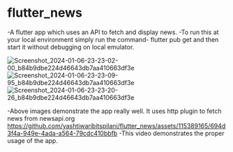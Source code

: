 # flutter_news
 -A flutter app which uses an API to fetch and display news.
 -To run this at your local environment simply run the command- flutter pub get and then start it without debugging on local emulator.

 
![Screenshot_2024-01-06-23-23-02-00_b84b9dbe224d46643db7aa410663df3e](https://github.com/yashtiwaribitspilani/flutter_news/assets/115389165/ab123eb6-f4ab-4b6a-b9a3-f00d7c023ed5)
![Screenshot_2024-01-06-23-23-09-95_b84b9dbe224d46643db7aa410663df3e](https://github.com/yashtiwaribitspilani/flutter_news/assets/115389165/a4fb4bc0-f719-43d5-b441-9fdeee5d3847)
![Screenshot_2024-01-06-23-23-20-26_b84b9dbe224d46643db7aa410663df3e](https://github.com/yashtiwaribitspilani/flutter_news/assets/115389165/d10107d6-d9f3-45b1-8f6b-152997296611)


-Above images demonstrate the app really well. It uses http plugin to fetch news from newsapi.org
https://github.com/yashtiwaribitspilani/flutter_news/assets/115389165/694d3f4a-949e-4ada-a564-79cdc410bbfb
-This video demonstrates the proper usage of the app.
